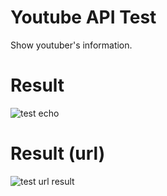# Youtube API Test
Show youtuber's information.

# Result 
![test echo](https://user-images.githubusercontent.com/51582272/95220312-4c369f80-0831-11eb-8321-57b4aec9211f.jpg)

# Result (url)
![test url result](https://user-images.githubusercontent.com/51582272/95220322-4f319000-0831-11eb-9848-cefb194835ea.jpg)
